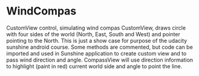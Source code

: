 # WindCompas
CustomView control, simulating wind compas
CustomView, draws circle with four sides of the world (North, East, South and West) and pointer pointing to the North. 
This is just a show case for purpose of the udacity sunshine android course.
Some methods are commented, but code can be imported and used in Sunshine application to create custom view and to pass wind 
direction and angle. CompassView will use direction information to highlight (paint in red) current world side and angle to point the
line.
